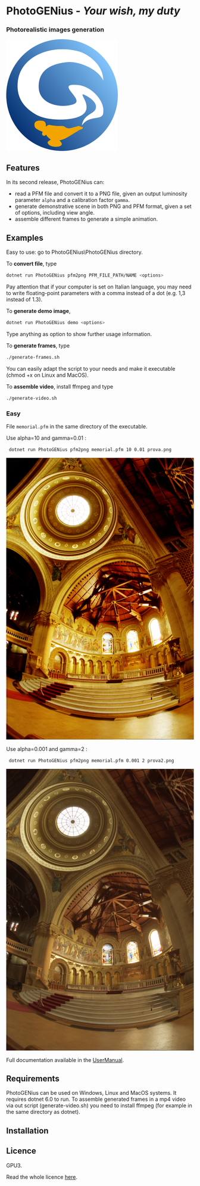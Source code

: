 # PhotoGENius - _Your wish, my duty_
### Photorealistic images generation

![](logoPGEN.png) 

<!-- add here a funny but explanatory image, maybe one of a genius! -->

## Features

In its second release, PhotoGENius can:
- read a PFM file and convert it to a PNG file, given an output luminosity parameter `alpha` and a calibration factor `gamma`.
- generate demonstrative scene in both PNG and PFM format, given a set of options, including view angle.
- assemble different frames to generate a simple animation.

## Examples
Easy to use: go to PhotoGENius\PhotoGENius directory.

To **convert file**, type
```bash
dotnet run PhotoGENius pfm2png PFM_FILE_PATH/NAME <options>
```
Pay attention that if your computer is set on Italian language, you may need to write floating-point parameters with a comma instead of a dot (e.g. 1,3 instead of 1.3).

To **generate demo image**, 
```bash
dotnet run PhotoGENius demo <options>
```
Type anything as option to show further usage information.

To **generate frames**, type
```bash
./generate-frames.sh
```
You can easily adapt the script to your needs and make it executable (chmod +x on Linux and MacOS).

To **assemble video**, install ffmpeg and type
```bash
./generate-video.sh
```

### Easy
File `memorial.pfm` in the same directory of the executable.

Use alpha=10 and gamma=0.01 : 
```bash
 dotnet run PhotoGENius pfm2png memorial.pfm 10 0.01 prova.png
 ```
![](img/prova.png)

Use alpha=0.001 and gamma=2 : 
```bash
 dotnet run PhotoGENius pfm2png memorial.pfm 0.001 2 prova2.png
 ```
![](img/prova2.png)


<!---
### Medium
### Advanced
--->

Full documentation available in the [UserManual](UserManual).

## Requirements
PhotoGENius can be used on Windows, Linux and MacOS systems.
It requires dotnet 6.0 to run.
To assemble generated frames in a mp4 video via out script (generate-video.sh) you need 
to install ffmpeg (for example in the same directory as dotnet).

## Installation

## Licence
GPU3.

Read the whole licence [here](LICENCE).
